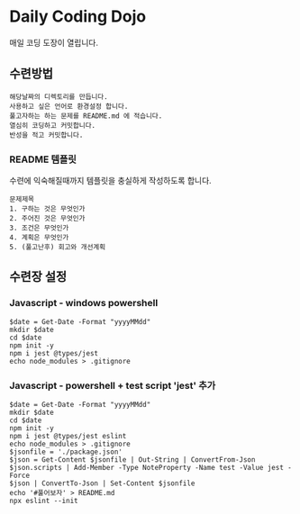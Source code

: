 # Daily Coding Dojo
매일 코딩 도장이 열립니다.

## 수련방법
```
해당날짜의 디렉토리를 만듭니다.
사용하고 싶은 언어로 환경설정 합니다.
풀고자하는 하는 문제를 README.md 에 적습니다.
열심히 코딩하고 커밋합니다.
반성을 적고 커밋합니다.
```

### README 템플릿

수련에 익숙해질때까지 템플릿을 충실하게 작성하도록 합니다.

```
문제제목
1. 구하는 것은 무엇인가
2. 주어진 것은 무엇인가
3. 조건은 무엇인가
4. 계획은 무엇인가
5. (풀고난후) 회고와 개선계획
```

## 수련장 설정
### Javascript - windows powershell
```
$date = Get-Date -Format "yyyyMMdd"
mkdir $date
cd $date
npm init -y
npm i jest @types/jest
echo node_modules > .gitignore
```
### Javascript - powershell + test script 'jest' 추가
```
$date = Get-Date -Format "yyyyMMdd"
mkdir $date
cd $date
npm init -y
npm i jest @types/jest eslint
echo node_modules > .gitignore
$jsonfile = './package.json'
$json = Get-Content $jsonfile | Out-String | ConvertFrom-Json
$json.scripts | Add-Member -Type NoteProperty -Name test -Value jest -Force
$json | ConvertTo-Json | Set-Content $jsonfile
echo '#풀어보자' > README.md 
npx eslint --init
```
